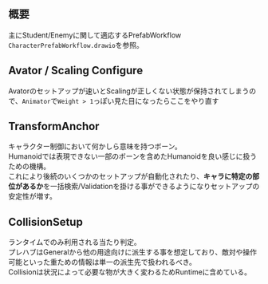 ## 概要

主にStudent/Enemyに関して適応するPrefabWorkflow `CharacterPrefabWorkflow.drawio`を参照。

## Avator / Scaling Configure

Avatorのセットアップが速いとScalingが正しくない状態が保持されてしまうので、`Animator`で`Weight > 1`っぽい見た目になったらここをやり直す

## TransformAnchor
キャラクター制御において何かしら意味を持つボーン。  
Humanoidでは表現できない一部のボーンを含めたHumanoidを良い感じに扱うための機構。  
これにより後続のいくつかのセットアップが自動化されたり、**キャラに特定の部位があるか**を一括検索/Validationを掛ける事ができるようになりセットアップの安定性が増す。  

## CollisionSetup
ランタイムでのみ利用される当たり判定。   
プレハブはGeneralから他の用途向けに派生する事を想定しており、敵対や操作可能といった重ための情報は単一の派生先で扱われるべき。  
Collisionは状況によって必要な物が大きく変わるためRuntimeに含めている。  